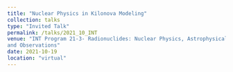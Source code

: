 ```yaml
---
title: "Nuclear Physics in Kilonova Modeling"
collection: talks
type: "Invited Talk"
permalink: /talks/2021_10_INT
venue: "INT Program 21-3- Radionuclides: Nuclear Physics, Astrophysical Models,
and Observations"
date: 2021-10-19
location: "virtual"
---
```

